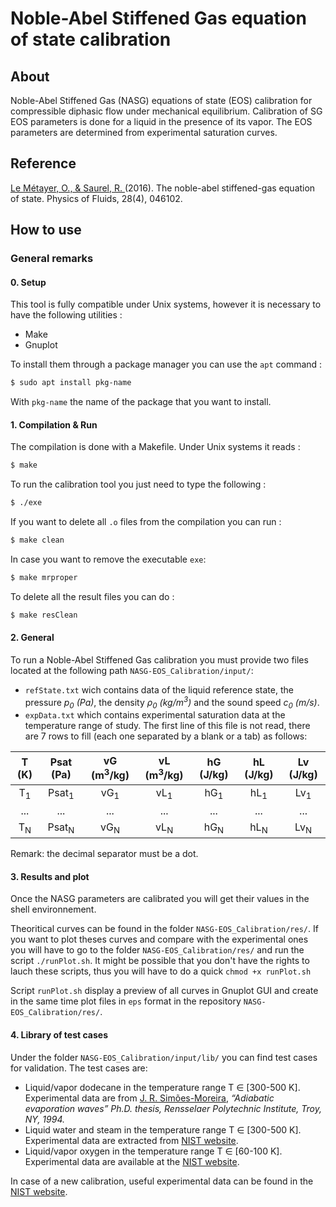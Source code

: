 # Noble-Abel Stiffened Gas equation of state calibration

## About
Noble-Abel Stiffened Gas (NASG) equations of state (EOS) calibration for compressible diphasic flow under mechanical equilibrium. 
Calibration of SG EOS parameters is done for a liquid in the presence of its vapor. The EOS parameters are determined from experimental saturation curves.

## Reference
[Le Métayer, O., & Saurel, R. ](https://doi.org/10.1063/1.4945981) (2016).
The noble-abel stiffened-gas equation of state. Physics of Fluids, 28(4), 046102.

## How to use

### General remarks

#### 0. Setup

This tool is fully compatible under Unix systems, however it is necessary to have the following utilities : 
* Make
* Gnuplot

To install them through a package manager you can use the `apt` command :

```sh
$ sudo apt install pkg-name
```

With `pkg-name` the name of the package that you want to install.	

#### 1. Compilation & Run

The compilation is done with a Makefile. Under Unix systems it reads :

```sh
$ make 
```

To run the calibration tool you just need to type the following :
```sh
$ ./exe
```

If you want to delete all `.o` files from the compilation you can run :
```sh
$ make clean
```

In case you want to remove the executable `exe`: 
```sh
$ make mrproper
```

To delete all the result files you can do :
```sh
$ make resClean
```

#### 2. General

To run a Noble-Abel Stiffened Gas calibration you must provide two files located at the following path `NASG-EOS_Calibration/input/`:
* `refState.txt` wich contains data of the liquid reference state, the pressure *p<sub>0</sub> (Pa)*, the density *&rho;<sub>0</sub> (kg/m<sup>3</sup>)* and the sound speed *c<sub>0</sub> (m/s)*.
* `expData.txt` which contains experimental saturation data at the temperature range of study. The first line of this file is not read, there are 7 rows to fill (each one separated by a blank or a tab) as follows:

|     T (K)     |     Psat (Pa)    | vG (m<sup>3</sup>/kg) | vL (m<sup>3</sup>/kg) |    hG (J/kg)   |    hL (J/kg)   |    Lv (J/kg)   |
|:-------------:|:----------------:|:---------------------:|:---------------------:|:--------------:|:--------------:|:--------------:|
| T<sub>1</sub> | Psat<sub>1</sub> |     vG<sub>1</sub>    |     vL<sub>1</sub>    | hG<sub>1</sub> | hL<sub>1</sub> | Lv<sub>1</sub> |
|      ...      |        ...       |          ...          |          ...          |       ...      |       ...      |       ...      |
| T<sub>N</sub> | Psat<sub>N</sub> |     vG<sub>N</sub>    |     vL<sub>N</sub>    | hG<sub>N</sub> | hL<sub>N</sub> | Lv<sub>N</sub> |


Remark: the decimal separator must be a dot. 

#### 3. Results and plot

Once the NASG parameters are calibrated you will get their values in the shell environnement.

Theoritical curves can be found in the folder `NASG-EOS_Calibration/res/`. If you want to plot theses curves and compare with the experimental ones you will have to go to the folder `NASG-EOS_Calibration/res/` and run the script `./runPlot.sh`. It might be possible that you don't have the rights to lauch these scripts, thus you will have to do a quick `chmod +x runPlot.sh`

Script `runPlot.sh` display a preview of all curves in Gnuplot GUI and create in the same time plot files in `eps` format in the repository `NASG-EOS_Calibration/res/`.

#### 4. Library of test cases 
	
Under the folder `NASG-EOS_Calibration/input/lib/` you can find test cases for validation. The test cases are:
* Liquid/vapor dodecane in the temperature range T &isin; [300-500 K].
Experimental data are from [J. R. Simões-Moreira](https://elibrary.ru/item.asp?id=5644923), *“Adiabatic evaporation waves” Ph.D. thesis, Rensselaer Polytechnic Institute, Troy, NY, 1994.*
* Liquid water and steam in the temperature range T &isin; [300-500 K].
Experimental data are extracted from [NIST website](https://webbook.nist.gov/chemistry/fluid).
* Liquid/vapor oxygen in the temperature range T &isin; [60-100 K].
Experimental data are available at the [NIST website](https://webbook.nist.gov/chemistry/fluid).

In case of a new calibration, useful experimental data can be found in the [NIST website](https://webbook.nist.gov/chemistry/fluid).